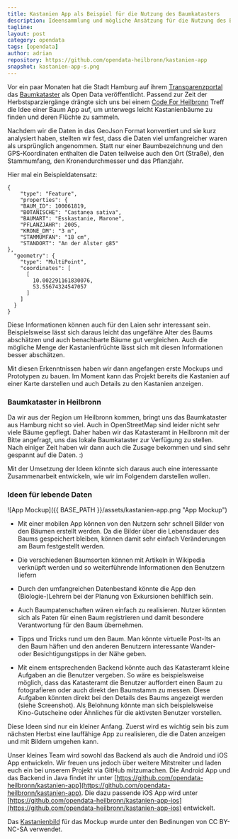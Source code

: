 ```yaml
---
title: Kastanien App als Beispiel für die Nutzung des Baumkatasters
description: Ideensammlung und mögliche Ansätzung für die Nutzung des Baumkatasters als Open Data
tagline: 
layout: post
category: opendata
tags: [opendata]
author: adrian
repository: https://github.com/opendata-heilbronn/kastanien-app
snapshot: kastanien-app-s.png
---
```


Vor ein paar Monaten hat die Stadt Hamburg auf ihrem [Transparenzportal](http://transparenz.hamburg.de/) das [Baumkataster]( http://suche.transparenz.hamburg.de/dataset/strassenbaumkataster-hamburg)
als Open Data veröffentlicht. Passend zur Zeit der Herbstsparziergänge drängte sich uns bei
einem [Code For Heilbronn](http://codefor.de/heilbronn) Treff die Idee einer Baum App auf,
um unterwegs leicht Kastanienbäume zu finden und deren Flüchte zu sammeln.

Nachdem wir die Daten in das GeoJson Format konvertiert und sie kurz analysiert haben, stellten wir fest, dass
die Daten viel umfangreicher waren als ursprünglich angenommen. Statt nur einer Baumbezeichnung und den GPS-Koordinaten
enthalten die Daten teilweise auch den Ort (Straße), den Stammumfang, den Kronendurchmesser und das Pflanzjahr.

Hier mal ein Beispieldatensatz:

    {
        "type": "Feature",
        "properties": {
        "BAUM_ID": 100061819,
        "BOTANISCHE": "Castanea sativa",
        "BAUMART": "Esskastanie, Marone",
        "PFLANZJAHR": 2005,
        "KRONE_DM": "3 m",
        "STAMMUMFAN": "18 cm",
        "STANDORT": "An der Alster g85"
    },
      "geometry": {
        "type": "MultiPoint",
        "coordinates": [
          [
            10.002291161830076,
            53.55674324547057
          ]
        ]
      }
    }

Diese Informationen können auch für den Laien sehr interessant sein. Beispielsweise lässt sich daraus leicht das
ungefähre Alter des Baums abschätzen und auch benachbarte Bäume gut vergleichen. Auch die mögliche Menge der Kastanienfrüchte
lässt sich mit diesen Informationen besser abschätzen.

Mit diesen Erkenntnissen haben wir dann angefangen erste Mockups und Prototypen zu bauen. Im Moment kann das Projekt
bereits die Kastanien auf einer Karte darstellen und auch Details zu den Kastanien anzeigen.

### Baumkataster in Heilbronn

Da wir aus der Region um Heilbronn kommen, bringt uns das Baumkataster aus Hamburg nicht so viel. Auch in
OpenStreetMap sind leider nicht sehr viele Bäume gepflegt. Daher haben wir das Katasteramt in Heilbronn mit der Bitte
angefragt, uns das lokale Baumkataster zur Verfügung zu stellen. Nach einiger Zeit haben wir dann auch die Zusage
bekommen und sind sehr gespannt auf die Daten. :)

Mit der Umsetzung der Ideen könnte sich daraus auch eine interessante Zusammenarbeit
entwickeln, wie wir im Folgendem darstellen wollen.


### Ideen für lebende Daten

![App Mockup]({{ BASE_PATH }}/assets/kastanien-app.png "App Mockup")

+ Mit einer mobilen App können von den Nutzern sehr schnell Bilder von den Bäumen erstellt werden. Da die Bilder über
 die Lebensdauer des Baums gespeichert bleiben, können damit sehr einfach Veränderungen am Baum festgestellt werden.

+ Die verschiedenen Baumsorten können mit Artikeln in Wikipedia verknüpft werden und so weiterführende Informationen
 den Benutzern liefern

+ Durch den umfangreichen Datenbestand könnte die App den (Biologie-)Lehrern bei der
 Planung von Exkursionen behilflich sein.

+ Auch Baumpatenschaften wären einfach zu realisieren. Nutzer könnten sich als Paten für einen Baum registrieren und damit
 besondere Verantwortung für den Baum übernehmen.

+ Tipps und Tricks rund um den Baum. Man könnte virtuelle Post-Its an den Baum häften und den anderen Benutzern interessante
 Wander- oder Besichtigungstipps in der Nähe geben.

+ Mit einem entsprechenden Backend könnte auch das Katasteramt kleine Aufgaben an die Benutzer vergeben.
 So wäre es beispielsweise möglich, dass das Katasteramt die Benutzer auffordert einen Baum zu fotografieren oder
 auch direkt den Baumstamm zu messen. Diese Aufgaben könnten direkt bei den Details des Baums angezeigt werden (siehe Screenshot).
 Als Belohnung könnte man sich beispielsweise Kino-Gutscheine oder Ähnliches für die aktivsten Benutzer vorstellen.

Diese Ideen sind nur ein kleiner Anfang. Zuerst wird es wichtig sein bis zum nächsten Herbst eine lauffähige App zu
realisieren, die die Daten anzeigen und mit Bildern umgehen kann.

Unser kleines Team wird sowohl das Backend als auch die Android und iOS App entwickeln. Wir freuen uns jedoch über weitere
Mitstreiter und laden euch ein bei unserem Projekt via GitHub mitzumachen. Die Android App und das Backend in Java findet ihr unter
[https://github.com/opendata-heilbronn/kastanien-app](https://github.com/opendata-heilbronn/kastanien-app).
Die dazu passende iOS App wird unter
[https://github.com/opendata-heilbronn/kastanien-app-ios](https://github.com/opendata-heilbronn/kastanien-app-ios)
entwickelt.

Das [Kastanienbild](https://www.flickr.com/photos/anpena/3074426020/) für das Mockup wurde unter den
Bedinungen von CC BY-NC-SA verwendet.